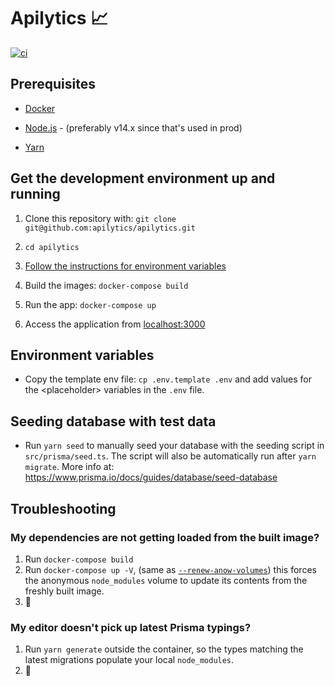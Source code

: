 # Apilytics 📈

[![ci](https://github.com/apilytics/apilytics/actions/workflows/ci.yml/badge.svg)](https://github.com/apilytics/apilytics/actions)

## Prerequisites

- [Docker](https://www.docker.com)

- [Node.js](https://nodejs.org) - (preferably v14.x since that's used in prod)

- [Yarn](https://yarnpkg.com)

## Get the development environment up and running

1. Clone this repository with: `git clone git@github.com:apilytics/apilytics.git`

2. `cd apilytics`

3. [Follow the instructions for environment variables](#environment-variables)

4. Build the images: `docker-compose build`

5. Run the app: `docker-compose up`

6. Access the application from [localhost:3000](http://localhost:3000)

## Environment variables

- Copy the template env file: `cp .env.template .env` and add values for the \<placeholder\> variables in the `.env` file.

## Seeding database with test data

- Run `yarn seed` to manually seed your database with the seeding script in `src/prisma/seed.ts`. The script will also be automatically run after `yarn migrate`. More info at: https://www.prisma.io/docs/guides/database/seed-database

## Troubleshooting

### My dependencies are not getting loaded from the built image?

1. Run `docker-compose build`
2. Run `docker-compose up -V`, (same as [`--renew-anow-volumes`](https://docs.docker.com/compose/reference/up/)) this forces the anonymous `node_modules` volume to update its contents from the freshly built image.
3. 🍻

### My editor doesn't pick up latest Prisma typings?

1. Run `yarn generate` outside the container, so the types matching the latest migrations populate your local `node_modules`.
2. 🍻
